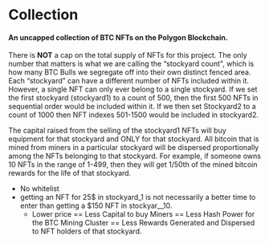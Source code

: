 # Collection

#### **An uncapped collection of BTC NFTs on the Polygon Blockchain.**&#x20;

There is **NOT** a cap on the total supply of NFTs for this project. The only number that matters is what we are calling the “stockyard count", which is how many BTC Bulls we segregate off into their own distinct fenced area. Each “stockyard” can have a different number of NFTs included within it. However, a single NFT can only ever belong to a single stockyard. If we set the first stockyard (stockyard1) to a count of 500, then the first 500 NFTs in sequential order would be included within it. If we then set Stockyard2 to a count of 1000 then NFT indexes 501-1500 would be included in stockyard2. &#x20;

The capital raised from the selling of the stockyard1 NFTs will buy equipment for that stockyard and ONLY for that stockyard. All bitcoin that is mined from miners in a particular stockyard will be dispersed proportionally among the NFTs belonging to that stockyard. For example, if someone owns 10 NFTs in the range of 1-499, then they will get 1/50th of the mined bitcoin rewards for the life of that stockyard.&#x20;

* No whitelist&#x20;
* getting an NFT for 25$ in stockyard_1 is not necessarily a better time to enter than getting a $150 NFT in stockyar_\_10.&#x20;
  * Lower price == Less Capital to buy Miners == Less Hash Power for the BTC Mining Cluster == Less Rewards Generated and Dispersed to NFT holders of that stockyard. &#x20;
